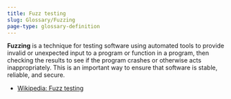 ```yaml
---
title: Fuzz testing
slug: Glossary/Fuzzing
page-type: glossary-definition
---
```




**Fuzzing** is a technique for testing software using automated tools to provide invalid or unexpected input to a program or function in a program, then checking the results to see if the program crashes or otherwise acts inappropriately. This is an important way to ensure that software is stable, reliable, and secure.

- [Wikipedia: Fuzz testing](https://en.wikipedia.org/wiki/Fuzz_testing)
